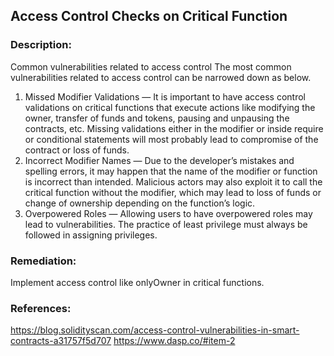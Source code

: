 ## Access Control Checks on Critical Function

### Description:
Common vulnerabilities related to access control
The most common vulnerabilities related to access control can be narrowed down as below.
1. Missed Modifier Validations — It is important to have access control validations on critical functions that execute actions like modifying the owner, transfer of funds and tokens, pausing and unpausing the contracts, etc. Missing validations either in the modifier or inside require or conditional statements will most probably lead to compromise of the contract or loss of funds.
2. Incorrect Modifier Names — Due to the developer’s mistakes and spelling errors, it may happen that the name of the modifier or function is incorrect than intended. Malicious actors may also exploit it to call the critical function without the modifier, which may lead to loss of funds or change of ownership depending on the function’s logic.
3. Overpowered Roles — Allowing users to have overpowered roles may lead to vulnerabilities. The practice of least privilege must always be followed in assigning privileges.

### Remediation:
Implement access control like onlyOwner in critical functions.  


### References:
https://blog.solidityscan.com/access-control-vulnerabilities-in-smart-contracts-a31757f5d707
https://www.dasp.co/#item-2